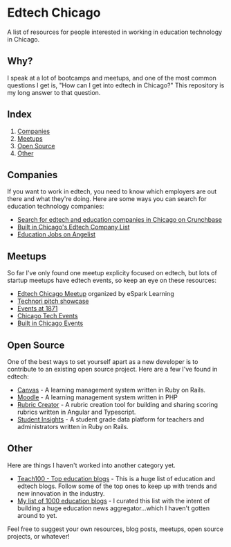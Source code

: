 # Edtech Chicago
A list of resources for people interested in working in education technology in Chicago.

## Why?
I speak at a lot of bootcamps and meetups, and one of the most common questions I get is, "How can I get into edtech in Chicago?" This repository is my long answer to that question.

## Index
1. [Companies](#companies)
2. [Meetups](#meetups)
3. [Open Source](#open-source)
4. [Other](#other)

## Companies
If you want to work in edtech, you need to know which employers are out there and what they're doing. Here are some ways you can search for education technology companies:

- [Search for edtech and education companies in Chicago on Crunchbase](https://www.crunchbase.com/search/organization.companies/bca43c7aab64be6e1e27101fd1385e581d148083)
- [Built in Chicago's Edtech Company List](https://www.builtinchicago.org/guides/edtech-chicago)
- [Education Jobs on Angelist](https://angel.co/chicago/education/jobs)

## Meetups
So far I've only found one meetup explicity focused on edtech, but lots of startup meetups have edtech events, so keep an eye on these resources:

- [Edtech Chicago Meetup](https://www.meetup.com/EdTech-Chicago/) organized by eSpark Learning
- [Technori pitch showcase](http://technori.com/events/)
- [Events at 1871](https://1871.com/events/)
- [Chicago Tech Events](http://chicagotechevents.com/)
- [Built in Chicago Events](https://www.builtinchicago.org/events)

## Open Source
One of the best ways to set yourself apart as a new developer is to contribute to an existing open source project. Here are a few I've found in edtech:

- [Canvas](https://github.com/instructure/canvas-lms) - A learning management system written in Ruby on Rails.
- [Moodle](https://github.com/moodle/moodle) - A learning management system written in PHP
- [Rubric Creator](https://github.com/thegraidenetwork/rubric-creator) - A rubric creation tool for building and sharing scoring rubrics written in Angular and Typescript.
- [Student Insights](https://github.com/studentinsights/studentinsights) - A student grade data platform for teachers and administrators written in Ruby on Rails.

## Other
Here are things I haven't worked into another category yet.

- [Teach100 - Top education blogs](https://teach.com/what/teachers-know/teach100/) - This is a huge list of education and edtech blogs. Follow some of the top ones to keep up with trends and new innovation in the industry.
- [My list of 1000 education blogs](https://airtable.com/shrJSchmy4BHHadEA) - I curated this list with the intent of building a huge education news aggregator...which I haven't gotten around to yet.

Feel free to suggest your own resources, blog posts, meetups, open source projects, or whatever!
